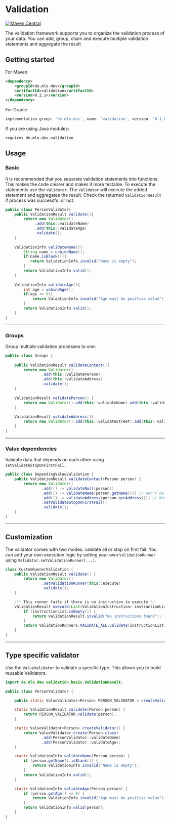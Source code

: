 # Validation

[![Maven Central](https://img.shields.io/maven-central/v/de.mlo-dev/validation.svg)](http://search.maven.org/#search|ga|1|g%3Ade.mlo-dev)

The validation framework supports you to organize the validation process of your data. You can add, group, chain and
execute multiple validation statements and aggregate the result

## Getting started

For Maven

```xml
<dependency>
    <groupId>de.mlo-dev</groupId>
    <artifactId>validation</artifactId>
    <version>0.2.1</version>
</dependency>
```

For Gradle

```gradle
implementation group: 'de.mlo-dev', name: 'validation', version: '0.1.0'
```

If you are using Java modules:

```
requires de.mlo.dev.validation
```

## Usage

### Basic

It is recommended that you separate validation statements into functions. This makes the code clearer and makes it more
testable. To execute the statements use the ```Validator```. The
```Validator``` will execute the added statement and aggregates the result. Check the returned
```ValidationResult``` if process was successful or not.

```java
public class PersonValidator{
    public ValidationResult validate(){
        return new Validator()
             .add(this::validateName)
             .add(this::validateAge)
             .validate();
    }
    
    ValidationInfo validateName(){
        String name = unbindName();
        if(name.isBlank()){
           return ValidationInfo.invalid("Name is empty");
        }
        return ValidationInfo.valid();
    }
    
    ValidationInfo validateAge(){
        int age = unbindAge();
        if(age <= 0){
            return ValdationInfo.invalid("Age must be positive value");
        }
        return ValidationInfo.valid();
    }
}
```

***

### Groups

Group multiple validation processes to one:

```java
public class Groups {
    
    public ValidationResult validateContact(){
        return new Validator()
                .add(this::validatePerson)
                .add(this::validateAddress)
                .validate();
    }
    
    ValidationResult validatePerson() {
        return new Validator().add(this::validateName).add(this::validateAge).validate();
    }
    
    ValidationResult validateAddress(){
        return new Validator().add(this::validateStreet).add(this::validateZipAndTown).validate();
    }
}
```

***

### Value dependencies

Validate data that depends on each other using ```setValidateStopOnFirstFail```.

```java
public class DependingValueValidation {
    public ValidationResult validateContact(Person person) {
        return new Validator()
                .add(() -> validateNull(person))
                .add(() -> validateName(person.getName())) // Won't be executed if 'person' was null
                .add(() -> validateAddress(person.getAddress())) // Won't be executed if 'person' was null or 'name' was empty
                .setValidateStopOnFirstFail()
                .validate();
    }
}
```

***

## Customization

The validator comes with two modes: validate all or stop on first fail. You can add your own execution logic by setting
your own ```ValidationRunner``` using
```Validator.setValidationRunner(...)```.

```java
class CustomRunnerValidation {
    public ValidationResult validate() {
        return new Validator()
                .setValidationRunner(this::execute)
                .validate();
    }

    /** This runner fails if there is no instruction to execute */
    ValidationResult execute(List<ValidationInstruction> instructionList) {
        if (instructionList.isEmpty()) {
            return ValidationResult.invalid("No instructions found");
        }
        return ValidationRunners.VALIDATE_ALL.validate(instructionList);
    }
}
```

***

## Type specific validator

Use the ```ValueValidator``` to validate a specific type. This allows you to build reusable Validators.

```java
import de.mlo.dev.validation.basic.ValidationResult;

public class PersonValidator {

    public static ValueValidator<Person> PERSON_VALIDATOR = createValidator();

    static ValidationResult validate(Person person) {
        return PERSON_VALIDATOR.validate(person);
    }

    static ValueValidator<Person> createValidator() {
        return ValueValidator.create(Person.class)
                .add(PersonValidator::validateName)
                .add(PersonValidator::validateAge);
    }

    static ValidationInfo validateName(Person person) {
        if (person.getName().isBlank()) {
            return ValidationInfo.invalid("Name is empty");
        }
        return ValidationInfo.valid();
    }

    static ValidationInfo validateAge(Person person) {
        if (person.getAge() <= 0) {
            return ValdationInfo.invalid("Age must be positive value");
        }
        return ValidationInfo.valid(person);
    }
}
```